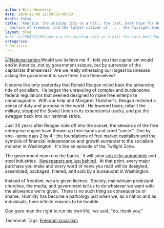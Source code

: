 ```yaml
---
author: Bill Hennessy
date: 2008-12-09 11:50:55+00:00
draft: false
title: 'America: the shining city on a hill; the last, best hope for democracy; the
  bastion of freedom; and the latest citizen of . . . the Twilight Zone'
layout: blog
#url: e/2008/12/09/america-the-shining-city-on-a-hill-the-last-best-hope-for-democracy-the-bastion-of-freedom-and-the-latest-citizen-of-the-twilight-zone/
categories:
- Politics
---
```


[![Nationalization](https://hennessysview.com/wp-content/uploads/2008/12/nationalization.jpg)
](https://drudgereport.com) Would you believe me if I told you that capitalism would end in America, not by government seizure, but by surrender of the capitalists themselves?  Are we really witnessing our largest businesses asking the government to save them from themselves?

It seems like only yesterday that Ronald Reagan rolled back the advancing tide of socialism.  He began the unraveling of complex and burdensome federal regulations that seemed designed to make free enterprise unmanageable.  With our help and Margaret Thatcher's, Reagan restored a sense of duty and purpose in the world.  He lowered taxes, rebuilt the military, stopped the Soviet Union in its expansionist tracks, and put the swagger back into our national stride.

Just 20 years after Reagan rode off into the sunset, the stewards of the free enterprise engine have thrown up their hands and cried "uncle."  One by one--some days 2 by 4--the foundations of free market capitalism and the symbols of financial independence and growth surrender to the socialism monster in Washington.  It's like an episode of the Twilight Zone.

The government now runs the banks.  It will soon [seize the automobile](https://michellemalkin.com/) and steel industries.  [Newspapers are just behind](https://gatewaypundit.blogspot.com/2008/12/hah-ny-times-hocks-building-bushies.html).  At that point, every major purchase you make and every word of news you read will be designed, assembled, packaged, filtered, and sold by a bureaucrat in Washington.

Instead of freedom, we are given license.  Society, mainstream protestant churches, the media, and government tell us to do whatever we want with the allowance we're given.  There is no such thing as consequence or shame.  Humility has become a pathology just when we, as a nation and as individuals, have infinite reasons to be humble.

God gave man the right to run his own life;  we said, "no, thank you."


Technorati Tags: [Freedom](https://technorati.com/tags/Freedom),[socialism](https://technorati.com/tags/socialism)

